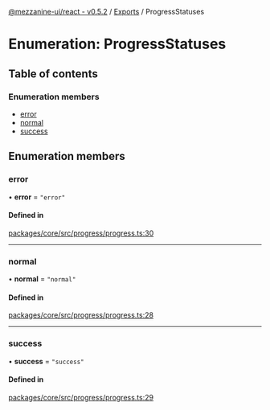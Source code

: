 [@mezzanine-ui/react - v0.5.2](../README.md) / [Exports](../modules.md) / ProgressStatuses

# Enumeration: ProgressStatuses

## Table of contents

### Enumeration members

- [error](progressstatuses.md#error)
- [normal](progressstatuses.md#normal)
- [success](progressstatuses.md#success)

## Enumeration members

### error

• **error** = `"error"`

#### Defined in

[packages/core/src/progress/progress.ts:30](https://github.com/Mezzanine-UI/mezzanine/blob/83e0173/packages/core/src/progress/progress.ts#L30)

___

### normal

• **normal** = `"normal"`

#### Defined in

[packages/core/src/progress/progress.ts:28](https://github.com/Mezzanine-UI/mezzanine/blob/83e0173/packages/core/src/progress/progress.ts#L28)

___

### success

• **success** = `"success"`

#### Defined in

[packages/core/src/progress/progress.ts:29](https://github.com/Mezzanine-UI/mezzanine/blob/83e0173/packages/core/src/progress/progress.ts#L29)
